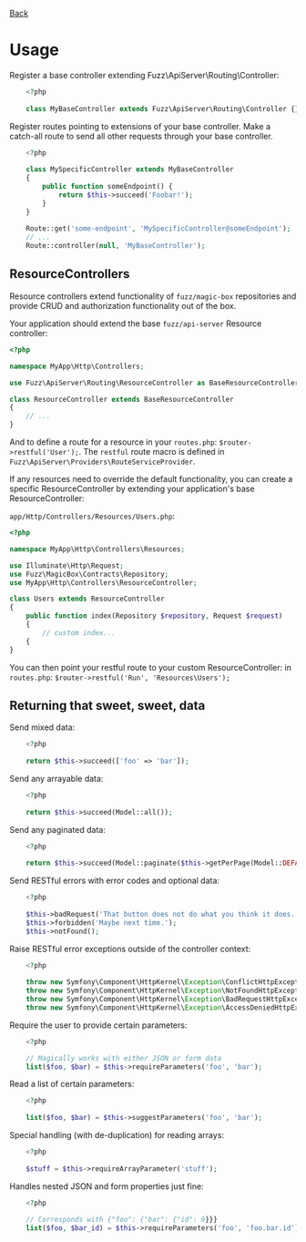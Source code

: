 [Back](index.md)

# Usage
Register a base controller extending Fuzz\ApiServer\Routing\Controller:

```php
    <?php
    
    class MyBaseController extends Fuzz\ApiServer\Routing\Controller {}
```
Register routes pointing to extensions of your base controller. Make a catch-all route to send all other requests through your base controller.

```php
    <?php
    
    class MySpecificController extends MyBaseController
    {
        public function someEndpoint() {
            return $this->succeed('Foobar!');
        }
    }
    
    Route::get('some-endpoint', 'MySpecificController@someEndpoint');
    // ...
    Route::controller(null, 'MyBaseController');
```
## ResourceControllers
Resource controllers extend functionality of `fuzz/magic-box` repositories and provide CRUD and authorization functionality out of the box.

Your application should extend the base `fuzz/api-server` Resource controller:

```php
<?php

namespace MyApp\Http\Controllers;

use Fuzz\ApiServer\Routing\ResourceController as BaseResourceController;

class ResourceController extends BaseResourceController
{
	// ...
}

```

And to define a route for a resource in your `routes.php`: `$router->restful('User');`. The `restful` route macro is defined in `Fuzz\ApiServer\Providers\RouteServiceProvider`.


If any resources need to override the default functionality, you can create a specific ResourceController by extending your application's base ResourceController:

`app/Http/Controllers/Resources/Users.php`:

```php
<?php

namespace MyApp\Http\Controllers\Resources;

use Illuminate\Http\Request;
use Fuzz\MagicBox\Contracts\Repository;
use MyApp\Http\Controllers\ResourceController;

class Users extends ResourceController
{
	public function index(Repository $repository, Request $request)
	{
		// custom index...
	{
}

```

You can then point your restful route to your custom ResourceController:
 in `routes.php`: `$router->restful('Run', 'Resources\Users');`

## Returning that sweet, sweet, data
Send mixed data:

```php
    <?php
    
    return $this->succeed(['foo' => 'bar']);
```
Send any arrayable data:

```php
    <?php
    
    return $this->succeed(Model::all());
```
Send any paginated data:

```php
    <?php
    
    return $this->succeed(Model::paginate($this->getPerPage(Model::DEFAULT_PER_PAGE)));
```
Send RESTful errors with error codes and optional data:

```php
    <?php
    
    $this->badRequest('That button does not do what you think it does.');
    $this->forbidden('Maybe next time.');
    $this->notFound();
```
Raise RESTful error exceptions outside of the controller context:

```php
    <?php
    
	throw new Symfony\Component\HttpKernel\Exception\ConflictHttpException;
	throw new Symfony\Component\HttpKernel\Exception\NotFoundHttpException;
	throw new Symfony\Component\HttpKernel\Exception\BadRequestHttpException;
	throw new Symfony\Component\HttpKernel\Exception\AccessDeniedHttpException;
```
Require the user to provide certain parameters:

```php
    <?php

    // Magically works with either JSON or form data
    list($foo, $bar) = $this->requireParameters('foo', 'bar');
```
Read a list of certain parameters:

```php
    <?php
    
    list($foo, $bar) = $this->suggestParameters('foo', 'bar');
```
Special handling (with de-duplication) for reading arrays:

```php
    <?php
    
    $stuff = $this->requireArrayParameter('stuff');
```
Handles nested JSON and form properties just fine:

```php
    <?php
    
    // Corresponds with {"foo": {"bar": {"id": 9}}}
    list($foo, $bar_id) = $this->requireParameters('foo', 'foo.bar.id');